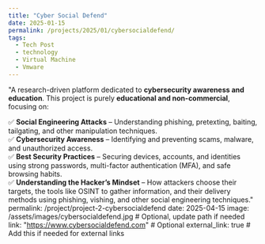 ```yaml
---
title: "Cyber Social Defend"
date: 2025-01-15
permalink: /projects/2025/01/cybersocialdefend/
tags:
  - Tech Post
  - technology
  - Virtual Machine
  - Vmware
---
```


"A research-driven platform dedicated to **cybersecurity awareness and education**. This project is purely **educational and non-commercial**, focusing on:
<!--more-->
✅ **Social Engineering Attacks** – Understanding phishing, pretexting, baiting, tailgating, and other manipulation techniques.  
✅ **Cybersecurity Awareness** – Identifying and preventing scams, malware, and unauthorized access.  
✅ **Best Security Practices** – Securing devices, accounts, and identities using strong passwords, multi-factor authentication (MFA), and safe browsing habits.  
✅ **Understanding the Hacker’s Mindset** – How attackers choose their targets, the tools like OSINT to gather information, and their delivery methods using phishing, vishing, and other social engineering techniques."
permalink: /project/project-2-cybersocialdefend
date: 2025-04-15
image: /assets/images/cybersocialdefend.jpg  # Optional, update path if needed
link: "https://www.cybersocialdefend.com"  # Optional
external_link: true  # Add this if needed for external links
